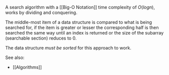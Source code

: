 A search algorithm with a [[Big-O Notation]] time complexity of $O(log n)$, works by dividing and conquering. 

The middle-most item of a data structure is compared to what is being searched for, if the item is greater or lesser the corresponding half is then searched the same way until an index is returned or the size of the subarray (searchable section) reduces to 0.

The data structure *must be sorted* for this approach to work.


See also:
- [[Algorithms]]